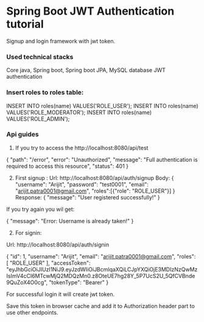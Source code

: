 # Spring Boot JWT Authentication tutorial

Signup and login framework with jwt token.

### Used technical stacks

Core java,
Spring boot,
Spring boot JPA,
MySQL database
JWT authentication

### Insert roles to roles table:

INSERT INTO roles(name) VALUES('ROLE_USER');
INSERT INTO roles(name) VALUES('ROLE_MODERATOR');
INSERT INTO roles(name) VALUES('ROLE_ADMIN');

### Api guides

1) If you try to access the
   http://localhost:8080/api/test

{
"path": "/error",
"error": "Unauthorized",
"message": "Full authentication is required to access this resource",
"status": 401
}

2) First signup :
   Url: http://localhost:8080/api/auth/signup
   Body:
   {
   "username": "Arijit",
   "password": "test0001",
   "email": "arijit.patra0001@gmail.com",
   "roles":[{"role": "ROLE_USER"}]
   }
Response: 
   {
   "message": "User registered successfully!"
   }

If you try again you wil get:

{
"message": "Error: Username is already taken!"
}

2) For signin:

Url: http://localhost:8080/api/auth/signin

{
"id": 1,
"username": "Arijit",
"email": "arijit.patra0001@gmail.com",
"roles": [
"ROLE_USER"
],
"accessToken": "eyJhbGciOiJIUzI1NiJ9.eyJzdWIiOiJBcmlqaXQiLCJpYXQiOjE3MDIzNzQwMzIsImV4cCI6MTcwMjQ2MDQzMn0.z8OteUE7hg28Y_5P7UcS2U_5QfCVBnde9QuZoX4O0cg",
"tokenType": "Bearer"
}

For successful login it will create jwt token.

Save this token in browser cache and add it to Authorization header part to use other endpoints.
